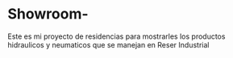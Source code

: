 # Showroom-
Este es mi proyecto de residencias para mostrarles los productos hidraulicos y neumaticos que se manejan en Reser Industrial
